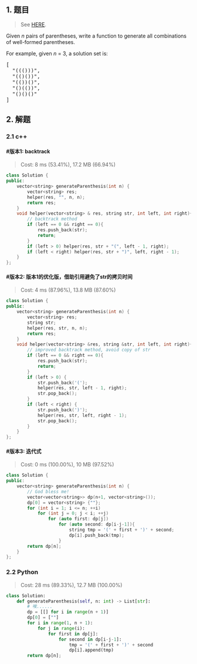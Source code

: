 ## 1. 题目

> See [HERE](https://leetcode.com/problems/generate-parentheses/).

<div><p>
Given <i>n</i> pairs of parentheses, write a function to generate all combinations of well-formed parentheses.
</p>

<p>
For example, given <i>n</i> = 3, a solution set is:
</p>
<pre>[
  "((()))",
  "(()())",
  "(())()",
  "()(())",
  "()()()"
]
</pre></div>

## 2. 解题

### 2.1 c++

#### #版本1: backtrack

> Cost: 8 ms (53.41%), 17.2 MB (66.94%)

```cpp
class Solution {
public:
    vector<string> generateParenthesis(int n) {
        vector<string> res;
        helper(res, "", n, n);
        return res;
    }
    void helper(vector<string> & res, string str, int left, int right){
        // backtrack method
        if (left == 0 && right == 0){
            res.push_back(str);
            return;
        }
        if (left > 0) helper(res, str + "(", left - 1, right);
        if (left < right) helper(res, str + ")", left, right - 1);
    }
};
```

#### #版本2: 版本1的优化版，借助引用避免了str的拷贝时间

> Cost: 4 ms (87.96%), 13.8 MB (87.60%)

```cpp
class Solution {
public:
    vector<string> generateParenthesis(int n) {
        vector<string> res;
        string str;
        helper(res, str, n, n);
        return res;
    }
    void helper(vector<string> &res, string &str, int left, int right){
        // improved backtrack method, avoid copy of str
        if (left == 0 && right == 0){
            res.push_back(str);
            return;
        }
        if (left > 0) {
            str.push_back('(');
            helper(res, str, left - 1, right);
            str.pop_back();
        }
        if (left < right) {
            str.push_back(')');
            helper(res, str, left, right - 1);
            str.pop_back();
        }
    }
};
```

#### #版本3: 迭代式

> Cost: 0 ms (100.00%), 10 MB (97.52%)

```cpp
class Solution {
public:
    vector<string> generateParenthesis(int n) {
        // God bless me!
        vector<vector<string>> dp(n+1, vector<string>());
        dp[0] = vector<string> {""};
        for (int i = 1; i <= n; ++i)
            for (int j = 0; j < i; ++j)
                for (auto first: dp[j])
                    for (auto second: dp[i-j-1]){
                        string tmp = '(' + first + ')' + second;
                        dp[i].push_back(tmp);
                    }
        return dp[n];
    }
};
```

### 2.2 Python

> Cost: 28 ms (89.33%), 12.7 MB (100.00%)

```python
class Solution:
    def generateParenthesis(self, n: int) -> List[str]:
        # 唉......
        dp = [[] for i in range(n + 1)]
        dp[0] = [""]
        for i in range(1, n + 1):
            for j in range(i):
                for first in dp[j]:
                    for second in dp[i-j-1]:
                        tmp = '(' + first + ')' + second
                        dp[i].append(tmp)
        return dp[n];
```
